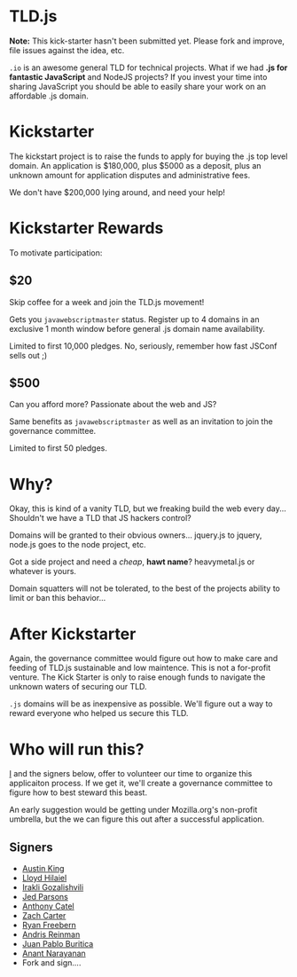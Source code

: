 # TLD.js
**Note:** This kick-starter hasn't been submitted yet. Please fork and improve, file issues against the idea, etc.

``.io`` is an awesome general TLD for technical projects.  What if we had **.js for fantastic 
JavaScript** and NodeJS projects?  If you invest your time into sharing JavaScript you should be 
able to easily share your work on an affordable .js domain.

# Kickstarter
The kickstart project is to raise the funds to apply for buying the .js top level domain. An application is $180,000,
plus $5000 as a deposit, plus an unknown amount for application disputes and administrative fees.

We don't have $200,000 lying around, and need your help!

# Kickstarter Rewards

To motivate participation:

## $20

Skip coffee for a week and join the TLD.js movement!

Gets you ``javawebscriptmaster`` status. Register up to 4 domains in an exclusive 1 month window 
before general .js domain name availability.
 
Limited to first 10,000 pledges. No, seriously, remember how fast JSConf sells out ;)

## $500

Can you afford more? Passionate about the web and JS?

Same benefits as ``javawebscriptmaster`` as well as an invitation to join the governance committee.

Limited to first 50 pledges.

# Why?
Okay, this is kind of a vanity TLD, but we freaking build the web every day...  Shouldn't we have a TLD that 
JS hackers control?

Domains will be granted to their obvious owners... jquery.js to jquery, node.js goes to the node project, etc.

Got a side project and need a *cheap*, **hawt name**? heavymetal.js or whatever is yours.

Domain squatters will not be tolerated, to the best of the projects ability to limit or ban this behavior...

# After Kickstarter
Again, the governance committee would figure out how to make care and feeding of TLD.js sustainable
and low maintence. This is not a for-profit venture. The Kick Starter is only to raise enough funds
to navigate the unknown waters of securing our TLD.

``.js`` domains will be  as inexpensive as possible. We'll figure out a way to reward everyone who helped us 
secure this TLD.

# Who will run this?
[I](http://github.com/ozten) and the signers below, offer to volunteer our time to organize this applicaiton process. If we get it, we'll create a 
governance committee to figure how to best steward this beast.

An early suggestion would be getting under Mozilla.org's non-profit umbrella, but the we can 
figure this out after a successful application.

## Signers
* [Austin King](http://github.com/ozten)
* [Lloyd Hilaiel](https://github.com/lloyd)
* [Irakli Gozalishvili](https://github.com/Gozala)
* [Jed Parsons](https://github.com/jedp/)
* [Anthony Catel](https://github.com/paraboul/)
* [Zach Carter](https://github.com/zaach)
* [Ryan Freebern](https://github.com/rfreebern)
* [Andris Reinman](https://github.com/andris9)
* [Juan Pablo Buritica](https://github.com/buritica)
* [Anant Narayanan](https://github.com/anantn)
* Fork and sign....
